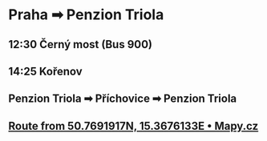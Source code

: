 # Praha ➡ Penzion Triola
## 	12:30 Černý most (Bus 900)
## 	14:25 Kořenov

## Penzion Triola ➡ Příchovice ➡ Penzion Triola
## [Route from 50.7691917N, 15.3676133E • Mapy.cz](https://mapy.cz/zakladni?planovani-trasy&rc=9ik3ix1q-vcx7x1hsOjCMx1q-v&rs=firm&rs=base&rs=firm&ri=13241247&ri=1909367&ri=13241247&mrp=%7B%22c%22%3A132%7D&xc=%5B%5D&x=15.3571547&y=50.7561592&z=14)